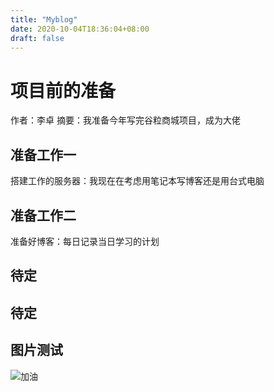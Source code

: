 ```yaml
---
title: "Myblog"
date: 2020-10-04T18:36:04+08:00
draft: false
---
```

# 项目前的准备

作者：李卓
摘要：我准备今年写完谷粒商城项目，成为大佬

## 准备工作一

搭建工作的服务器：我现在在考虑用笔记本写博客还是用台式电脑

## 准备工作二

准备好博客：每日记录当日学习的计划

## 待定

## 待定

## 图片测试

![加油](https://www.baidu.com/link?url=8YHc2x6MK0KZleWPosOCQN9X3DQ_bD9-z25uYzmTwh4tNowwnQM7N3K894J9sVeweRcQuoPsOD-Qh71481_rKeel-yOczTF-dDUngba_YJuq2gSYkkzS0TzPKEIkvhCw3hOg4Y13O2k7s3nFqJn1ZidS6sPS8mjFUuSdBuvi7_6Y81ht5qJHu2yG4bJw5_zzSFvZn2nUIrQP1V9_EOS4nigtrbRuAKSHlSLh6qt6-CeAF08UmepmucxaQbL5vXRww_6StweuQ3IPDSQhcCaby8Zc7IWDCRTQ2bps0bNULMdtfHOSeJnqxvXhl4AAxdWABCxO1AL42qICyAwufs2fwlqyT6Ar9cXoPxKIp0N-ul5WCpngb4cLrZDJG3IxmQ9tYZwGOXhtRp_nwLkaCUN0_Cnfv5v6ZgpnrCn1UZ5HjmOelpEhVlX9KyKVMS8P8nbZuKPGjjX4C9_iZWgZjlgaIWLYLBBFvsCrXBNLBxbdQZjtU0kWH3KELV0_p_0AMJS3Mxfiw1TVptC3t2itJFbGM8cKCEfHDbqKmppg2MFLBun2Nwzj8GR4q_Frzhur0mmS4fjUiSAAfoO3fwNtby3rqEF3I01-4pYveyvz1SH9nrjirHrShNJLlXVocfJNmhopCo4d8yHrmMbSpZQraPxHfikHReBtX41vDhKRKisWtdY3gbRUksajpitT3dfhX19FYQDI8V-yrZTVJ7vEAT5tLKJIVSpyXB2eEeoVWlsRkOBibHH3JdVef4tXeVPiWgeZ&timg=https%3A%2F%2Fss0.bdstatic.com%2F94oJfD_bAAcT8t7mm9GUKT-xh_%2Ftimg%3Fimage%26quality%3D100%26size%3Db4000_4000%26sec%3D1601807966%26di%3D166e274f48f673a3cacdd634b61aa925%26src%3Dhttp%3A%2F%2Fbpic.588ku.com%2Felement_pic%2F20%2F06%2F30%2F61b1dd0b9ff92084973f124c35e024ba.jpg!%2Ffw%2F224%2Fquality%2F90%2Funsharp%2Ftrue%2Fcompress%2Ftrue&click_t=1601807968830&s_info=1349_625&wd=&eqid=d4d475110007cf5f000000045f79a65d)